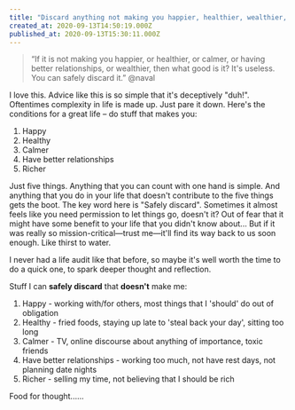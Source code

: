 ```yaml
---
title: "Discard anything not making you happier, healthier, wealthier, calmer, or better connected"
created_at: 2020-09-13T14:50:19.000Z
published_at: 2020-09-13T15:30:11.000Z
---
```

> “If it is not making you happier, or healthier, or calmer, or having better relationships, or wealthier, then what good is it? It's useless. You can safely discard it.” @naval

I love this. Advice like this is so simple that it's deceptively "duh!". Oftentimes complexity in life is made up. Just pare it down. Here's the conditions for a great life – do stuff that makes you:

1.  Happy
2.  Healthy
3.  Calmer
4.  Have better relationships
5.  Richer

Just five things. Anything that you can count with one hand is simple. And anything that you do in your life that doesn't contribute to the five things gets the boot. The key word here is "Safely discard". Sometimes it almost feels like you need permission to let things go, doesn't it? Out of fear that it might have some benefit to your life that you didn't know about... But if it was really so mission-critical—trust me—it'll find its way back to us soon enough. Like thirst to water. 

I never had a life audit like that before, so maybe it's well worth the time to do a quick one, to spark deeper thought and reflection.

Stuff I can **safely discard** that **doesn't** make me:

1.  Happy - working with/for others, most things that I 'should' do out of obligation
2.  Healthy - fried foods, staying up late to 'steal back your day', sitting too long
3.  Calmer - TV, online discourse about anything of importance, toxic friends
4.  Have better relationships - working too much, not have rest days, not planning date nights
5.  Richer - selling my time, not believing that I should be rich

Food for thought......
